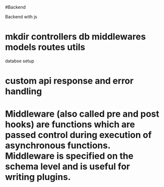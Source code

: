 #Backend

Backend with js

# mkdir controllers db middlewares models routes utils

databse setup
 # custom api response and error handling


 # Middleware (also called pre and post hooks) are functions which are passed control during execution of asynchronous functions. Middleware is specified on the schema level and is useful for writing plugins.
